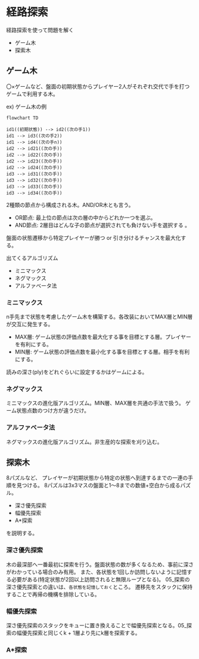 # 経路探索

経路探索を使って問題を解く

+ ゲーム木
+ 探索木

## ゲーム木

〇×ゲームなど、盤面の初期状態からプレイヤー2人がそれぞれ交代で手を打つゲームで利用する木。

ex) ゲーム木の例

```mermaid
flowchart TD

id1((初期状態)) --> id2((次の手1))
id1 --> id3((次の手2))
id1 --> id4((次の手n))
id2 --> id21((次の手))
id2 --> id22((次の手))
id2 --> id23((次の手))
id2 --> id24((次の手))
id3 --> id31((次の手))
id3 --> id32((次の手))
id3 --> id33((次の手))
id3 --> id34((次の手))
```

2種類の節点から構成される木。AND/OR木とも言う。

+ OR節点: 最上位の節点は次の層の中からどれか一つを選ぶ。
+ AND節点: 2層目はどんな子の節点が選択されても負けない手を選択する
。

盤面の状態遷移から特定プレイヤーが勝つ or 引き分けるチャンスを最大化する。

出てくるアルゴリズム

+ ミニマックス
+ ネグマックス
+ アルファベータ法


### ミニマックス

n手先まで状態を考慮したゲーム木を構築する。各改装においてMAX層とMIN層が交互に発生する。

+ MAX層: ゲーム状態の評価点数を最大化する事を目標とする層。プレイヤーを有利にする。
+ MIN層: ゲーム状態の評価点数を最小化する事を目標とする層。相手を有利にする。

読みの深さ(ply)をどれぐらいに設定するかはゲームによる。

### ネグマックス

ミニマックスの進化版アルゴリズム。MIN層、MAX層を共通の手法で扱う。
ゲーム状態点数のつけ方が違うだけ。

### アルファベータ法

ネグマックスの進化版アルゴリズム。非生産的な探索を刈り込む。

## 探索木

8パズルなど、 プレイヤーが初期状態から特定の状態へ到達するまでの一連の手順を見つける。
8パズルは3x3マスの盤面と1～8までの数値+空白から成るパズル。

+ 深さ優先探索
+ 幅優先探索
+ A*探索

を説明する。

### 深さ優先探索

木の最深部へ一番最初に探索を行う。盤面状態の数が多くなるため、事前に深さがわかっている場合のみ有用。
また、各状態を1回しか訪問しないように記憶する必要がある(特定状態が2回以上訪問されると無限ループとなる)。
05_探索の深さ優先探索との違いは、`各状態を記憶しておく`ところ。
遷移先をスタックに保持することで再帰の機構を排除している。

### 幅優先探索

深さ優先探索のスタックをキューに置き換えることで幅優先探索となる。05_探索の幅優先探索と同じくk + 1層より先にk層を探索する。


### A*探索